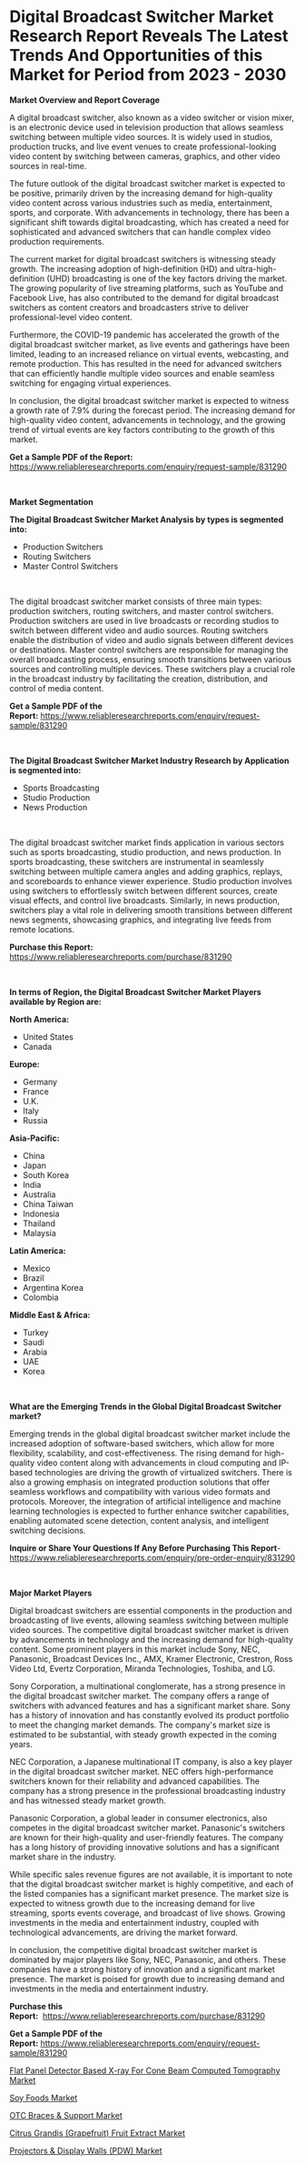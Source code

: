 <p><h1>Digital Broadcast Switcher Market Research Report Reveals The Latest Trends And Opportunities of this Market for Period from 2023 - 2030</h1></p><p><strong>Market Overview and Report Coverage</strong></p>
<p><p>A digital broadcast switcher, also known as a video switcher or vision mixer, is an electronic device used in television production that allows seamless switching between multiple video sources. It is widely used in studios, production trucks, and live event venues to create professional-looking video content by switching between cameras, graphics, and other video sources in real-time.</p><p>The future outlook of the digital broadcast switcher market is expected to be positive, primarily driven by the increasing demand for high-quality video content across various industries such as media, entertainment, sports, and corporate. With advancements in technology, there has been a significant shift towards digital broadcasting, which has created a need for sophisticated and advanced switchers that can handle complex video production requirements.</p><p>The current market for digital broadcast switchers is witnessing steady growth. The increasing adoption of high-definition (HD) and ultra-high-definition (UHD) broadcasting is one of the key factors driving the market. The growing popularity of live streaming platforms, such as YouTube and Facebook Live, has also contributed to the demand for digital broadcast switchers as content creators and broadcasters strive to deliver professional-level video content.</p><p>Furthermore, the COVID-19 pandemic has accelerated the growth of the digital broadcast switcher market, as live events and gatherings have been limited, leading to an increased reliance on virtual events, webcasting, and remote production. This has resulted in the need for advanced switchers that can efficiently handle multiple video sources and enable seamless switching for engaging virtual experiences.</p><p>In conclusion, the digital broadcast switcher market is expected to witness a growth rate of 7.9% during the forecast period. The increasing demand for high-quality video content, advancements in technology, and the growing trend of virtual events are key factors contributing to the growth of this market.</p></p>
<p><strong>Get a Sample PDF of the Report:</strong> <a href="https://www.reliableresearchreports.com/enquiry/request-sample/831290">https://www.reliableresearchreports.com/enquiry/request-sample/831290</a></p>
<p>&nbsp;</p>
<p><strong>Market Segmentation</strong></p>
<p><strong>The Digital Broadcast Switcher Market Analysis by types is segmented into:</strong></p>
<p><ul><li>Production Switchers</li><li>Routing Switchers</li><li>Master Control Switchers</li></ul></p>
<p>&nbsp;</p>
<p><p>The digital broadcast switcher market consists of three main types: production switchers, routing switchers, and master control switchers. Production switchers are used in live broadcasts or recording studios to switch between different video and audio sources. Routing switchers enable the distribution of video and audio signals between different devices or destinations. Master control switchers are responsible for managing the overall broadcasting process, ensuring smooth transitions between various sources and controlling multiple devices. These switchers play a crucial role in the broadcast industry by facilitating the creation, distribution, and control of media content.</p></p>
<p><strong>Get a Sample PDF of the Report:</strong>&nbsp;<a href="https://www.reliableresearchreports.com/enquiry/request-sample/831290">https://www.reliableresearchreports.com/enquiry/request-sample/831290</a></p>
<p>&nbsp;</p>
<p><strong>The Digital Broadcast Switcher Market Industry Research by Application is segmented into:</strong></p>
<p><ul><li>Sports Broadcasting</li><li>Studio Production</li><li>News Production</li></ul></p>
<p>&nbsp;</p>
<p><p>The digital broadcast switcher market finds application in various sectors such as sports broadcasting, studio production, and news production. In sports broadcasting, these switchers are instrumental in seamlessly switching between multiple camera angles and adding graphics, replays, and scoreboards to enhance viewer experience. Studio production involves using switchers to effortlessly switch between different sources, create visual effects, and control live broadcasts. Similarly, in news production, switchers play a vital role in delivering smooth transitions between different news segments, showcasing graphics, and integrating live feeds from remote locations.</p></p>
<p><strong>Purchase this Report:</strong>&nbsp; <a href="https://www.reliableresearchreports.com/purchase/831290">https://www.reliableresearchreports.com/purchase/831290</a></p>
<p>&nbsp;</p>
<p><strong>In terms of Region, the Digital Broadcast Switcher Market Players available by Region are:</strong></p>
<p>
    <p> <strong> North America: </strong>
        <ul>
            <li>United States</li>
            <li>Canada</li>
        </ul>
        </p> 
    <p> <strong> Europe: </strong>
        <ul>
            <li>Germany</li>
            <li>France</li>
            <li>U.K.</li>
            <li>Italy</li>
            <li>Russia</li>
        </ul>
        </p> 
    <p> <strong> Asia-Pacific: </strong>
        <ul>
            <li>China</li>
            <li>Japan</li>
            <li>South Korea</li>
            <li>India</li>
            <li>Australia</li>
            <li>China Taiwan</li>
            <li>Indonesia</li>
            <li>Thailand</li>
            <li>Malaysia</li>
        </ul>
        </p> 
    <p> <strong> Latin America: </strong>
        <ul>
            <li>Mexico</li>
            <li>Brazil</li>
            <li>Argentina Korea</li>
            <li>Colombia</li>
        </ul>
        </p> 
    <p> <strong> Middle East & Africa: </strong>
        <ul>
            <li>Turkey</li>
            <li>Saudi</li>
            <li>Arabia</li>
            <li>UAE</li>
            <li>Korea</li>
        </ul>
    </p>
    </p>
<p>&nbsp;</p>
<p><strong>What are the Emerging Trends in the Global Digital Broadcast Switcher market?</strong></p>
<p><p>Emerging trends in the global digital broadcast switcher market include the increased adoption of software-based switchers, which allow for more flexibility, scalability, and cost-effectiveness. The rising demand for high-quality video content along with advancements in cloud computing and IP-based technologies are driving the growth of virtualized switchers. There is also a growing emphasis on integrated production solutions that offer seamless workflows and compatibility with various video formats and protocols. Moreover, the integration of artificial intelligence and machine learning technologies is expected to further enhance switcher capabilities, enabling automated scene detection, content analysis, and intelligent switching decisions.</p></p>
<p><strong>Inquire or Share Your Questions If Any Before Purchasing This Report</strong>- <a href="https://www.reliableresearchreports.com/enquiry/pre-order-enquiry/831290">https://www.reliableresearchreports.com/enquiry/pre-order-enquiry/831290</a></p>
<p>&nbsp;</p>
<p><strong>Major Market Players</strong></p>
<p><p>Digital broadcast switchers are essential components in the production and broadcasting of live events, allowing seamless switching between multiple video sources. The competitive digital broadcast switcher market is driven by advancements in technology and the increasing demand for high-quality content. Some prominent players in this market include Sony, NEC, Panasonic, Broadcast Devices Inc., AMX, Kramer Electronic, Crestron, Ross Video Ltd, Evertz Corporation, Miranda Technologies, Toshiba, and LG.</p><p>Sony Corporation, a multinational conglomerate, has a strong presence in the digital broadcast switcher market. The company offers a range of switchers with advanced features and has a significant market share. Sony has a history of innovation and has constantly evolved its product portfolio to meet the changing market demands. The company's market size is estimated to be substantial, with steady growth expected in the coming years.</p><p>NEC Corporation, a Japanese multinational IT company, is also a key player in the digital broadcast switcher market. NEC offers high-performance switchers known for their reliability and advanced capabilities. The company has a strong presence in the professional broadcasting industry and has witnessed steady market growth.</p><p>Panasonic Corporation, a global leader in consumer electronics, also competes in the digital broadcast switcher market. Panasonic's switchers are known for their high-quality and user-friendly features. The company has a long history of providing innovative solutions and has a significant market share in the industry.</p><p>While specific sales revenue figures are not available, it is important to note that the digital broadcast switcher market is highly competitive, and each of the listed companies has a significant market presence. The market size is expected to witness growth due to the increasing demand for live streaming, sports events coverage, and broadcast of live shows. Growing investments in the media and entertainment industry, coupled with technological advancements, are driving the market forward.</p><p>In conclusion, the competitive digital broadcast switcher market is dominated by major players like Sony, NEC, Panasonic, and others. These companies have a strong history of innovation and a significant market presence. The market is poised for growth due to increasing demand and investments in the media and entertainment industry.</p></p>
<p><strong>Purchase this Report:</strong>&nbsp;&nbsp;<a href="https://www.reliableresearchreports.com/purchase/831290">https://www.reliableresearchreports.com/purchase/831290</a></p>
<p></p>
<p><strong>Get a Sample PDF of the Report:</strong>&nbsp;<a href="https://www.reliableresearchreports.com/enquiry/request-sample/831290">https://www.reliableresearchreports.com/enquiry/request-sample/831290</a></p>
<p><p><a href="https://github.com/FassouRP/Market-Research-Report-List-1/blob/main/flat-panel-detector-based-x-ray-for-cone-beam-computed-tomography-market.md">Flat Panel Detector Based X-ray For Cone Beam Computed Tomography Market</a></p><p><a href="https://medium.com/@sylvanfahey/decoding-soy-foods-market-metrics-market-share-trends-and-growth-patterns-b7eedf9183c9">Soy Foods Market</a></p><p><a href="https://medium.com/@clayreinger/otc-braces-amp-support-nbsp-market-focuses-on-market-share-size-and-projected-forecast-till-2030-3abdbebe28f3">OTC Braces & Support Market</a></p><p><a href="https://github.com/ashepherd82/Market-Research-Report-List-1/blob/main/citrus-grandis-grapefruit-fruit-extract-market.md">Citrus Grandis (Grapefruit) Fruit Extract Market</a></p><p><a href="https://www.linkedin.com/pulse/projectors-amp-display-walls-pdw-market-research-report-unlocks/">Projectors & Display Walls (PDW) Market</a></p></p>